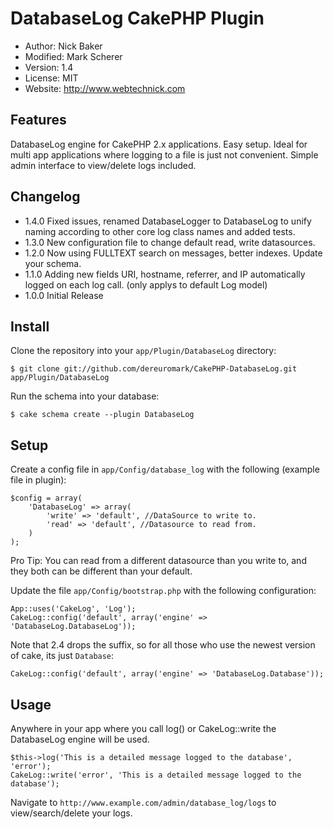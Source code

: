 # DatabaseLog CakePHP Plugin

* Author: Nick Baker
* Modified: Mark Scherer
* Version: 1.4
* License: MIT
* Website: <http://www.webtechnick.com>

## Features

DatabaseLog engine for CakePHP 2.x applications.  Easy setup.  Ideal for multi app applications where logging to a file
is just not convenient.  Simple admin interface to view/delete logs included.

## Changelog
* 1.4.0 Fixed issues, renamed DatabaseLogger to DatabaseLog to unify naming according to other core log class names and added tests.
* 1.3.0 New configuration file to change default read, write datasources.
* 1.2.0 Now using FULLTEXT search on messages, better indexes.  Update your schema.
* 1.1.0 Adding new fields URI, hostname, referrer, and IP automatically logged on each log call. (only applys to default Log model)
* 1.0.0 Initial Release

## Install

Clone the repository into your `app/Plugin/DatabaseLog` directory:

	$ git clone git://github.com/dereuromark/CakePHP-DatabaseLog.git app/Plugin/DatabaseLog

Run the schema into your database:

	$ cake schema create --plugin DatabaseLog

## Setup

Create a config file in `app/Config/database_log` with the following (example file in plugin):

	$config = array(
		'DatabaseLog' => array(
			'write' => 'default', //DataSource to write to.
			'read' => 'default', //Datasource to read from.
		)
	);

Pro Tip: You can read from a different datasource than you write to, and they both can be different than your default.

Update the file `app/Config/bootstrap.php` with the following configuration:

	App::uses('CakeLog', 'Log');
	CakeLog::config('default', array('engine' => 'DatabaseLog.DatabaseLog'));

Note that 2.4 drops the suffix, so for all those who use the newest version of cake, its just `Database`:

	CakeLog::config('default', array('engine' => 'DatabaseLog.Database'));

## Usage

Anywhere in your app where you call log() or CakeLog::write the DatabaseLog engine will be used.

	$this->log('This is a detailed message logged to the database', 'error');
	CakeLog::write('error', 'This is a detailed message logged to the database');

Navigate to `http://www.example.com/admin/database_log/logs` to view/search/delete your logs.